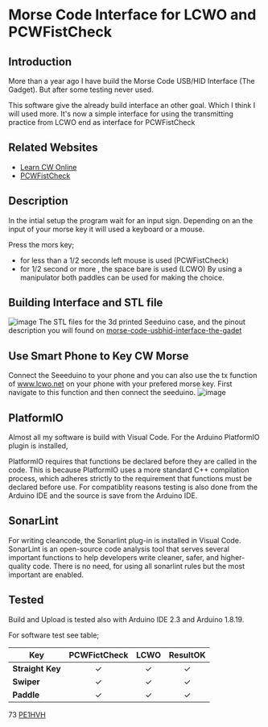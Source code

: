 Morse Code Interface for LCWO and PCWFistCheck
==============================================

Introduction
---------------

More than a year ago I have build the Morse Code USB/HID Interface (The Gadget). But after some testing never used.

This software give the already build interface an other goal. Which I think I will used more.
 It's now a simple interface for using the transmitting practice from LCWO end as interface for PCWFistCheck
  
Related Websites
---------------

- [Learn CW Online](https://www.lcwo.net)
- [PCWFistCheck](https://www.qsl.net/dj7hs/download.htm)

Description
---------------

In the intial setup the program wait for an input sign. Depending on an the input of your morse key it will used a keyboard or a mouse.
  
Press the mors key;
- for less than a 1/2 seconds left mouse is used (PCWFistCheck)
- for 1/2 second or more , the space bare is used (LCWO)
By using a manipulator both paddles can be used for making the choice.

Building Interface and STL file
-------------------------------

![image](https://github.com/user-attachments/assets/a70af94d-3476-4010-a6d7-b5e995f13cb8)
The STL files for the 3d printed Seeduino case, and the pinout description you will found on [morse-code-usbhid-interface-the-gadet](https://hackaday.io/project/184702-morse-code-usbhid-interface-the-gadet)



Use Smart Phone to Key CW Morse
-------------------------------
Connect the Seeeduino to your phone and you can also use the tx function of www.lcwo.net on your phone with your prefered morse key.  First navigate to this function and then connect the seeduino.
![image](https://github.com/user-attachments/assets/2a77f970-697b-4497-9fc2-f78e8dddcc48)

  
PlatformIO
---------------

Almost all my software is build with Visual Code. For the Arduino PlatformIO plugin is installed,
  
PlatformIO requires that functions be declared before they are called in the code. This is because PlatformIO uses a more standard C++ compilation process,
which adheres strictly to the requirement that functions must be declared before use. For compatiblity reasons testing is also done from the Arduino IDE and 
the source is save from the Arduino IDE.

SonarLint
---------------

For writing cleancode, the Sonarlint plug-in is installed in Visual Code. 
SonarLint is an open-source code analysis tool that serves several important functions to help developers write cleaner, safer, and higher-quality code. 
There is no need, for using all sonarlint rules but the most important are enabled. 
  
Tested
---------------

Build and Upload is tested also with Arduino IDE 2.3 and Arduino 1.8.19.

For software test see table;

| **Key**          | **PCWFictCheck** | **LCWO** | **ResultOK** |
|------------------|:----------------:|:--------:|:------------:|
| **Straight Key** |  &check;         | &check;  | &check;      |
| **Swiper**       |  &check;         | &check;  | &check;      |
| **Paddle**       |  &check;         | &check;  | &check;      |
 


73 [PE1HVH ](https://www.pe1hvh.nl)

